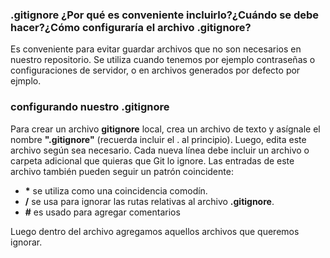 ### __.gitignore__ ¿Por qué es conveniente incluirlo?¿Cuándo se debe hacer?¿Cómo configuraría el archivo .gitignore?

Es conveniente para evitar guardar archivos que no son necesarios en nuestro repositorio. Se utiliza cuando tenemos por ejemplo contraseñas o configuraciones de servidor, o en archivos generados por defecto por ejmplo.

### configurando nuestro __.gitignore__

Para crear un archivo __gitignore__ local, crea un archivo de texto y asígnale el nombre **".gitignore"** (recuerda incluir el . al principio). Luego, edita este archivo según sea necesario. Cada nueva línea debe incluir un archivo o carpeta adicional que quieras que Git lo ignore.
Las entradas de este archivo también pueden seguir un patrón coincidente:

- __*__ se utiliza como una coincidencia comodín.
- __/__ se usa para ignorar las rutas relativas al archivo __.gitignore__.
- __#__ es usado para agregar comentarios

Luego dentro del archivo agregamos aquellos archivos que queremos ignorar.